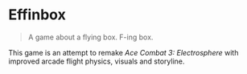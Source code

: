# Effinbox

> A game about a flying box. F-ing box.

This game is an attempt to remake *Ace Combat 3: Electrosphere* with improved
arcade flight physics, visuals and storyline.
